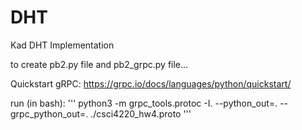 # DHT
Kad DHT Implementation

to create pb2.py file and pb2_grpc.py file...

Quickstart gRPC: https://grpc.io/docs/languages/python/quickstart/

run (in bash):
'''
python3 -m grpc_tools.protoc -I. --python_out=. --grpc_python_out=. ./csci4220_hw4.proto
'''
